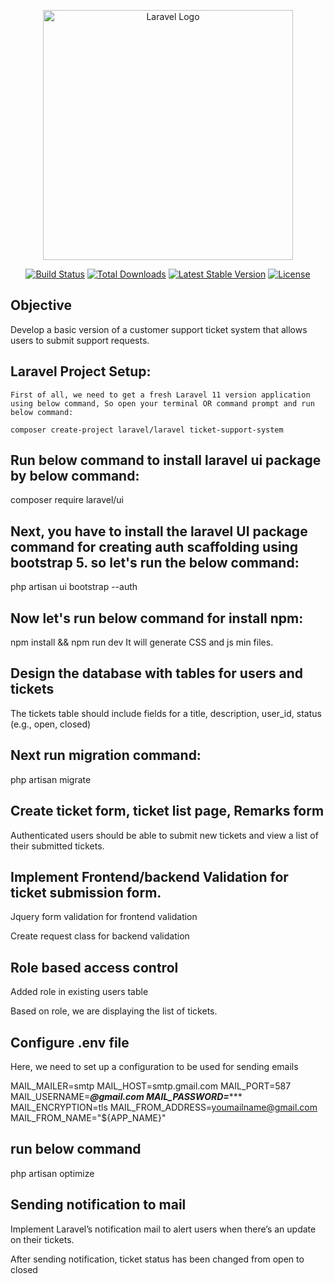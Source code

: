 <p align="center"><a href="https://laravel.com" target="_blank"><img src="https://raw.githubusercontent.com/laravel/art/master/logo-lockup/5%20SVG/2%20CMYK/1%20Full%20Color/laravel-logolockup-cmyk-red.svg" width="400" alt="Laravel Logo"></a></p>

<p align="center">
<a href="https://github.com/laravel/framework/actions"><img src="https://github.com/laravel/framework/workflows/tests/badge.svg" alt="Build Status"></a>
<a href="https://packagist.org/packages/laravel/framework"><img src="https://img.shields.io/packagist/dt/laravel/framework" alt="Total Downloads"></a>
<a href="https://packagist.org/packages/laravel/framework"><img src="https://img.shields.io/packagist/v/laravel/framework" alt="Latest Stable Version"></a>
<a href="https://packagist.org/packages/laravel/framework"><img src="https://img.shields.io/packagist/l/laravel/framework" alt="License"></a>
</p>

## Objective

Develop a basic version of a customer support ticket system that allows users to submit support requests.

## Laravel Project Setup:

    First of all, we need to get a fresh Laravel 11 version application using below command, So open your terminal OR command prompt and run below command:

    composer create-project laravel/laravel ticket-support-system

## Run below command to install laravel ui package by below command:
 
 composer require laravel/ui

## Next, you have to install the laravel UI package command for creating auth scaffolding using bootstrap 5. so let's run the below command:

php artisan ui bootstrap --auth

## Now let's run below command for install npm:

npm install && npm run dev
It will generate CSS and js min files.

## Design the database with tables for users and tickets
The tickets table should include fields for a title, description, user_id, status (e.g., open, closed)

## Next run migration command:

php artisan migrate

## Create ticket form, ticket list page, Remarks form

Authenticated users should be able to submit new tickets and view a list of their submitted tickets.

## Implement Frontend/backend Validation for ticket submission form.

Jquery form validation for frontend validation

Create request class for backend validation

## Role based access control

Added role in existing users table

Based on role, we are displaying the list of tickets.

## Configure .env file
Here, we need to set up a configuration to be used for sending emails

MAIL_MAILER=smtp
MAIL_HOST=smtp.gmail.com
MAIL_PORT=587
MAIL_USERNAME=*******@gmail.com
MAIL_PASSWORD=**********
MAIL_ENCRYPTION=tls
MAIL_FROM_ADDRESS=youmailname@gmail.com
MAIL_FROM_NAME="${APP_NAME}"

## run below command
php artisan optimize

## Sending notification to mail

Implement Laravel’s notification mail to alert users when there’s an update on their tickets.

After sending notification, ticket status has been changed from open to closed